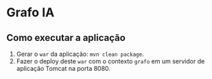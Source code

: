 # Grafo IA

## Como executar a aplicação

1) Gerar o `war` da aplicação: `mvn clean package`.
2) Fazer o deploy deste `war` com o contexto `grafo` em um servidor de aplicação Tomcat na porta 8080.
